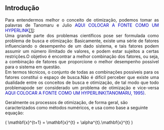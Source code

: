 <script src="https://polyfill.io/v3/polyfill.min.js?features=es6"></script> 
<script id="MathJax-script" async src="https://cdn.jsdelivr.net/npm/mathjax@3/es5/tex-mml-chtml.js"></script>

<h2>Introdução</h2>

<p align="justify"> 
Para entendermos melhor o conceito de otimização, podemos tomar as palavras de Tanomaru e Julio <font color="#rrggbb">AQUI COLOCAR A FONTE COMO UM HYPERLINK<a href="https://science.sciencemag.org/content/220/4598/671">[1]</a></font>: <br>
Uma grande parte dos problemas científicos pose ser formulada como problema de busca e otimização: Basicamente, existe uma série de fatores influenciando o desempenho
de um dado sistema, e tais fatores podem assumir um número ilimitado de valores, e podem estar sujeitos a certas restrições.O objetivo é encontrar a melhor combinação
dos fatores, ou seja, a combinação de fatores que proporcione o melhor desempenho possível para o sistema em questão. <br>
Em termos técnicos, o conjunto de todas as combinações possíveis para os fatores constitui o espaço de busca.Não é difícil perceber que existe uma dualidade entre os conceitos de busca e otimização, de tal modo que todo problemapode ser considerado um problema de otimização e vice-versa <font color="#rrggbb">AQUI COLOCAR A FONTE COMO UM HYPERLINK(TANOMARU, 1995)</font>. <br>
  
Geralmente os processos de otimização, de forma geral, são caracterizados como métodos numéricos, e usa como base a seguinte equação: <br>
</p>

\( \mathbf{x}^{t+1} = \mathbf{x}^{t} + \alpha^{t}.\mathbf{x}^{t} \)


 
